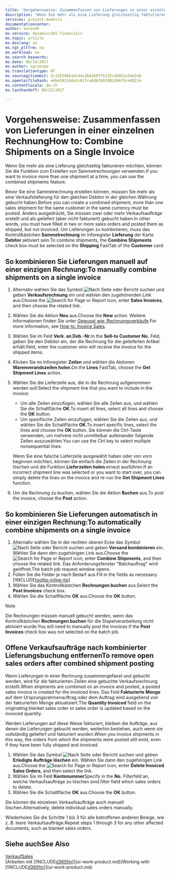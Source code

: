 ```yaml
---
title: 'Vorgehensweise: Zusammenfassen von Lieferungen in einer einzelnen Rechnung | Microsoft Docs'
description: "Wenn Sie mehr als eine Lieferung gleichzeitig fakturieren möchten, können Sie die Funktion zum Erstellen von Sammelrechnungen verwenden."
services: project-madeira
documentationcenter: 
author: SorenGP
ms.service: dynamics365-financials
ms.topic: article
ms.devlang: na
ms.tgt_pltfrm: na
ms.workload: na
ms.search.keywords: 
ms.date: 08/14/2017
ms.author: sgroespe
ms.translationtype: HT
ms.sourcegitcommit: 2c13559bb3dc44cdb61697f5135c5b931e34d2a8
ms.openlocfilehash: e6be50119da5c617ce6dbf603903266f9ced821e
ms.contentlocale: de-ch
ms.lasthandoff: 09/22/2017

---
```

# <a name="how-to-combine-shipments-on-a-single-invoice"></a><span data-ttu-id="9393e-103">Vorgehensweise: Zusammenfassen von Lieferungen in einer einzelnen Rechnung</span><span class="sxs-lookup"><span data-stu-id="9393e-103">How to: Combine Shipments on a Single Invoice</span></span>
<span data-ttu-id="9393e-104">Wenn Sie mehr als eine Lieferung gleichzeitig fakturieren möchten, können Sie die Funktion zum Erstellen von Sammelrechnungen verwenden.</span><span class="sxs-lookup"><span data-stu-id="9393e-104">If you want to invoice more than one shipment at a time, you can use the combined shipments feature.</span></span>  

 <span data-ttu-id="9393e-105">Bevor Sie eine Sammelrechnung erstellen können, müssen Sie mehr als eine Verkaufslieferung für den gleichen Debitor in der gleichen Währung gebucht haben.</span><span class="sxs-lookup"><span data-stu-id="9393e-105">Before you can create a combined shipment, more than one sales shipment for the same customer in the same currency must be posted.</span></span> <span data-ttu-id="9393e-106">Anders ausgedrückt, Sie müssen zwei oder mehr Verkaufsaufträge erstellt und als geliefert (aber nicht fakturiert) gebucht haben.</span><span class="sxs-lookup"><span data-stu-id="9393e-106">In other words, you must have filled in two or more sales orders and posted them as shipped, but not invoiced.</span></span> <span data-ttu-id="9393e-107">Um Lieferungen zu kombinieren, muss das Kontrollkästchen **Sammelrechnung** im Inforegister **Lieferung** der Karte **Debitor** aktiviert sein.</span><span class="sxs-lookup"><span data-stu-id="9393e-107">To combine shipments, the **Combine Shipments** check box must be selected on the **Shipping** FastTab of the **Customer** card.</span></span>  

## <a name="to-manually-combine-shipments-on-a-single-invoice"></a><span data-ttu-id="9393e-108">So kombinieren Sie Lieferungen manuell auf einer einzigen Rechnung:</span><span class="sxs-lookup"><span data-stu-id="9393e-108">To manually combine shipments on a single invoice</span></span>  
1. <span data-ttu-id="9393e-109">Alternativ wählen Sie das Symbol ![Nach Seite oder Bericht suchen](media/ui-search/search_small.png "Nach Seite oder Bericht suchen") und geben **Verkaufsrechnung** ein und wählen den zugehörenden Link aus.</span><span class="sxs-lookup"><span data-stu-id="9393e-109">Choose the ![Search for Page or Report](media/ui-search/search_small.png "Search for Page or Report icon") icon, enter **Sales Invoices**, and then choose the related link.</span></span>  
2. <span data-ttu-id="9393e-110">Wählen Sie die Aktion **Neu** aus.</span><span class="sxs-lookup"><span data-stu-id="9393e-110">Choose the **New** action.</span></span> <span data-ttu-id="9393e-111">Weitere Informationen finden Sie unter [Gewusst wie: Rechnungsverkäufe](sales-how-invoice-sales.md).</span><span class="sxs-lookup"><span data-stu-id="9393e-111">For more information, see [How to: Invoice Sales](sales-how-invoice-sales.md).</span></span>
3. <span data-ttu-id="9393e-112">Wählen Sie im Feld **Verk. an Deb.-Nr.**</span><span class="sxs-lookup"><span data-stu-id="9393e-112">In the **Sell-to Customer No.**</span></span> <span data-ttu-id="9393e-113">Feld, geben Sie den Debitor ein, der die Rechnung für die gelieferten Artikel erhält.</span><span class="sxs-lookup"><span data-stu-id="9393e-113">field, enter the customer who will receive the invoice for the shipped items.</span></span>  
4. <span data-ttu-id="9393e-114">Klicken Sie im Inforegister **Zeilen** und wählen die  Aktionen **Warenverandszeilen holen**.</span><span class="sxs-lookup"><span data-stu-id="9393e-114">On the **Lines** FastTab, choose the **Get Shipment Lines** action.</span></span>  
5. <span data-ttu-id="9393e-115">Wählen Sie die Lieferzeile aus, die in die Rechnung aufgenommen werden soll:</span><span class="sxs-lookup"><span data-stu-id="9393e-115">Select the shipment line that you want to include in the invoice:</span></span>  

    - <span data-ttu-id="9393e-116">Um alle Zeilen einzufügen, wählen Sie alle Zeilen aus, und wählen Sie die Schaltfläche **OK**.</span><span class="sxs-lookup"><span data-stu-id="9393e-116">To insert all lines, select all lines and choose the **OK** button.</span></span>  
    - <span data-ttu-id="9393e-117">Um spezifische Zeilen einzufügen, wählen Sie die Zeilen aus, und wählen Sie die Schaltfläche **OK**.</span><span class="sxs-lookup"><span data-stu-id="9393e-117">To insert specific lines, select the lines and choose the **OK** button.</span></span> <span data-ttu-id="9393e-118">Sie können die Ctrl-Taste verwenden, um mehrere nicht unmittelbar aufeinander folgende Zeilen auszuwählen.</span><span class="sxs-lookup"><span data-stu-id="9393e-118">You can use the Ctrl key to select multiple nonsequential lines.</span></span>  

    <span data-ttu-id="9393e-119">Wenn Sie eine falsche Lieferzeile ausgewählt haben oder von vorn beginnen möchten, können Sie einfach die Zeilen in der Rechnung löschen und die Funktion **Lieferzeilen holen** erneut ausführen.</span><span class="sxs-lookup"><span data-stu-id="9393e-119">If an incorrect shipment line was selected or you want to start over, you can simply delete the lines on the invoice and re-run the **Get Shipment Lines** function.</span></span>  
7. <span data-ttu-id="9393e-120">Um die Rechnung zu buchen, wählen Sie die Aktion **Buchen** aus.</span><span class="sxs-lookup"><span data-stu-id="9393e-120">To post the invoice, choose the **Post** action.</span></span>  

## <a name="to-automatically-combine-shipments-on-a-single-invoice"></a><span data-ttu-id="9393e-121">So kombinieren Sie Lieferungen automatisch in einer einzigen Rechnung:</span><span class="sxs-lookup"><span data-stu-id="9393e-121">To automatically combine shipments on a single invoice</span></span>  
1. <span data-ttu-id="9393e-122">Alternativ wählen Sie in der rechten oberen Ecke das Symbol ![Nach Seite oder Bericht suchen](media/ui-search/search_small.png "Nach Seite oder Bericht suchen") und geben **Versand kombinieren** ein. Wählen Sie dann den zugehörigen Link aus.</span><span class="sxs-lookup"><span data-stu-id="9393e-122">Choose the ![Search for Page or Report](media/ui-search/search_small.png "Search for Page or Report icon") icon, enter **Combine Shipments**, and then choose the related link.</span></span> <span data-ttu-id="9393e-123">Das Anforderungsfenster "Batchauftrag" wird geöffnet.</span><span class="sxs-lookup"><span data-stu-id="9393e-123">The batch job request window opens.</span></span>  
2. <span data-ttu-id="9393e-124">Füllen Sie die Felder je nach Bedarf aus.</span><span class="sxs-lookup"><span data-stu-id="9393e-124">Fill in the fields as necessary.</span></span> [!INCLUDE[tooltip-inline-tip](includes/tooltip-inline-tip_md.md)]
3. <span data-ttu-id="9393e-125">Wählen Sie das Kontrollkästchen **Rechnungen buchen** aus.</span><span class="sxs-lookup"><span data-stu-id="9393e-125">Select the **Post Invoices** check box.</span></span>  
4.  <span data-ttu-id="9393e-126">Wählen Sie die Schaltfläche **OK** aus.</span><span class="sxs-lookup"><span data-stu-id="9393e-126">Choose the **OK** button.</span></span>  

> [!NOTE]  
>  <span data-ttu-id="9393e-127">Die Rechnungen müssen manuell gebucht werden, wenn das Kontrollkästchen **Rechnungen buchen** für die Stapelverarbeitung nicht aktiviert wurde.</span><span class="sxs-lookup"><span data-stu-id="9393e-127">You will need to manually post the invoices if the **Post Invoices** check box was not selected on the batch job.</span></span>  

## <a name="to-remove-open-sales-orders-after-combined-shipment-posting"></a><span data-ttu-id="9393e-128">Offene Verkaufsaufträge nach kombinierter Lieferungsbuchung entfernen</span><span class="sxs-lookup"><span data-stu-id="9393e-128">To remove open sales orders after combined shipment posting</span></span> 
<span data-ttu-id="9393e-129">Wenn Lieferungen in einer Rechnung zusammengefasst und gebucht werden, wird für die fakturierten Zeilen eine gebuchte Verkaufsrechnung erstellt.</span><span class="sxs-lookup"><span data-stu-id="9393e-129">When shipments are combined on an invoice and posted, a posted sales invoice is created for the invoiced lines.</span></span> <span data-ttu-id="9393e-130">Das Feld **Fakturierte Menge** auf dem Ursprungsrahmenauftrag oder dem Auftrag wird ausgehend von der fakturierten Menge aktualisiert.</span><span class="sxs-lookup"><span data-stu-id="9393e-130">The **Quantity Invoiced** field on the originating blanket sales order or sales order is updated based on the invoiced quantity.</span></span>  

<span data-ttu-id="9393e-131">Werden Lieferungen auf diese Weise fakturiert, bleiben die Aufträge, aus denen die Lieferungen gebucht werden, weiterhin bestehen, auch wenn sie vollständig geliefert und fakturiert wurden.</span><span class="sxs-lookup"><span data-stu-id="9393e-131">When you invoice shipments in this way, the orders from which the shipments were posted still exist, even if they have been fully shipped and invoiced.</span></span>   

1. <span data-ttu-id="9393e-132">Wählen Sie das Symbol ![Nach Seite oder Bericht suchen](media/ui-search/search_small.png "Nach Seite oder Bericht suchen") und geben **Erledigte Aufträge löschen** ein. Wählen Sie dann den zugehörigen Link aus.</span><span class="sxs-lookup"><span data-stu-id="9393e-132">Choose the ![Search for Page or Report](media/ui-search/search_small.png "Search for Page or Report icon") icon, enter **Delete Invoiced Sales Orders**, and then select the link.</span></span>  
2. <span data-ttu-id="9393e-133">Wählen Sie im Feld **Kontonummer**</span><span class="sxs-lookup"><span data-stu-id="9393e-133">Specify in the **No.**</span></span> <span data-ttu-id="9393e-134">Filterfeld an, welche Verkaufsaufträge zu löschen sind.</span><span class="sxs-lookup"><span data-stu-id="9393e-134">filter field which sales orders to delete.</span></span>  
3. <span data-ttu-id="9393e-135">Wählen Sie die Schaltfläche **OK** aus.</span><span class="sxs-lookup"><span data-stu-id="9393e-135">Choose the **OK** button.</span></span>  

<span data-ttu-id="9393e-136">Sie können die einzelnen Verkaufsaufträge auch manuell löschen.</span><span class="sxs-lookup"><span data-stu-id="9393e-136">Alternatively, delete individual sales orders manually.</span></span>  

<span data-ttu-id="9393e-137">Wiederholen Sie die Schritte 1 bis 3 für alle betroffenen anderen Belege, wie z. B. leere Verkaufsaufträge.</span><span class="sxs-lookup"><span data-stu-id="9393e-137">Repeat steps 1 through 3 for any other affected documents, such as blanket sales orders.</span></span>

## <a name="see-also"></a><span data-ttu-id="9393e-138">Siehe auch</span><span class="sxs-lookup"><span data-stu-id="9393e-138">See Also</span></span>  
[<span data-ttu-id="9393e-139">Verkauf</span><span class="sxs-lookup"><span data-stu-id="9393e-139">Sales</span></span>](sales-manage-sales.md)  
<span data-ttu-id="9393e-140">[Arbeiten mit [!INCLUDE[d365fin](includes/d365fin_md.md)]](ui-work-product.md)</span><span class="sxs-lookup"><span data-stu-id="9393e-140">[Working with [!INCLUDE[d365fin](includes/d365fin_md.md)]](ui-work-product.md)</span></span>

